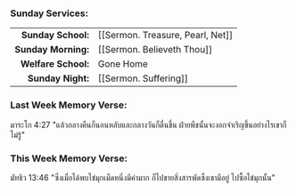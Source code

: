 ### Sunday Services:
| | |
| --:|:-- |
| **Sunday School:**  |  [[Sermon. Treasure, Pearl, Net]]
| **Sunday Morning:** |  [[Sermon. Believeth Thou]]
| **Welfare School:** |  Gone Home
| **Sunday Night:**   |  [[Sermon. Suffering]]
### Last Week Memory Verse:
มาระโก 4:27 "แล้วกลางคืนก็นอนหลับและกลางวันก็ตื่นขึ้น ฝ่ายพืชนั้นจะงอกจำเริญขึ้นอย่างไรเขาก็ไม่รู้"
### This Week Memory Verse:
มัทธิว 13:46 "ซึ่งเมื่อได้พบไข่มุกเม็ดหนึ่งมีค่ามาก ก็ไปขายสิ่งสารพัดซึ่งเขามีอยู่ ไปซื้อไข่มุกนั้น"
